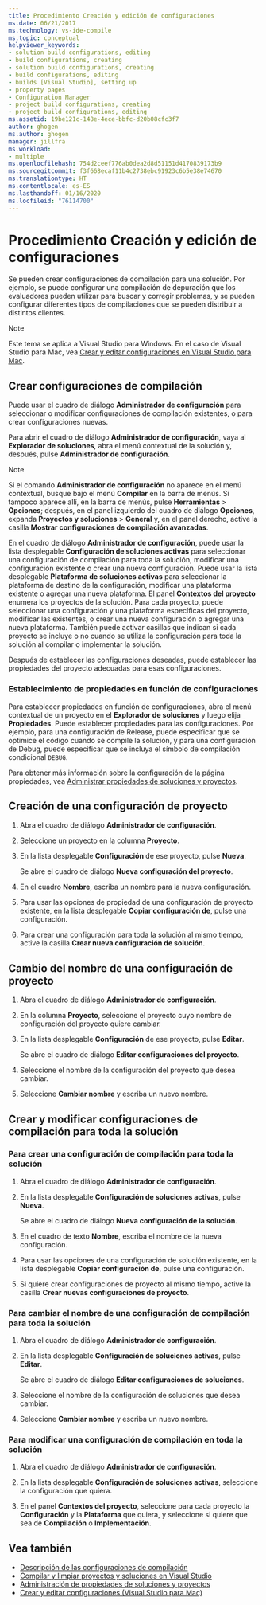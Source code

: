```yaml
---
title: Procedimiento Creación y edición de configuraciones
ms.date: 06/21/2017
ms.technology: vs-ide-compile
ms.topic: conceptual
helpviewer_keywords:
- solution build configurations, editing
- build configurations, creating
- solution build configurations, creating
- build configurations, editing
- builds [Visual Studio], setting up
- property pages
- Configuration Manager
- project build configurations, creating
- project build configurations, editing
ms.assetid: 19be121c-148e-4ece-bbfc-d20b08cfc3f7
author: ghogen
ms.author: ghogen
manager: jillfra
ms.workload:
- multiple
ms.openlocfilehash: 754d2ceef776ab0dea2d8d51151d4170839173b9
ms.sourcegitcommit: f3f668ecaf11b4c2738ebc91923c6b5e38e74670
ms.translationtype: HT
ms.contentlocale: es-ES
ms.lasthandoff: 01/16/2020
ms.locfileid: "76114700"
---
```

# <a name="how-to-create-and-edit-configurations"></a>Procedimiento Creación y edición de configuraciones

Se pueden crear configuraciones de compilación para una solución. Por ejemplo, se puede configurar una compilación de depuración que los evaluadores pueden utilizar para buscar y corregir problemas, y se pueden configurar diferentes tipos de compilaciones que se pueden distribuir a distintos clientes.

> [!NOTE]
> Este tema se aplica a Visual Studio para Windows. En el caso de Visual Studio para Mac, vea [Crear y editar configuraciones en Visual Studio para Mac](/visualstudio/mac/create-and-edit-configurations).

## <a name="create-build-configurations"></a>Crear configuraciones de compilación

Puede usar el cuadro de diálogo **Administrador de configuración** para seleccionar o modificar configuraciones de compilación existentes, o para crear configuraciones nuevas.

Para abrir el cuadro de diálogo **Administrador de configuración**, vaya al **Explorador de soluciones**, abra el menú contextual de la solución y, después, pulse **Administrador de configuración**.

> [!NOTE]
> Si el comando **Administrador de configuración** no aparece en el menú contextual, busque bajo el menú **Compilar** en la barra de menús. Si tampoco aparece allí, en la barra de menús, pulse **Herramientas** > **Opciones**; después, en el panel izquierdo del cuadro de diálogo **Opciones**, expanda **Proyectos y soluciones** > **General** y, en el panel derecho, active la casilla **Mostrar configuraciones de compilación avanzadas**.

En el cuadro de diálogo **Administrador de configuración**, puede usar la lista desplegable **Configuración de soluciones activas** para seleccionar una configuración de compilación para toda la solución, modificar una configuración existente o crear una nueva configuración. Puede usar la lista desplegable **Plataforma de soluciones activas** para seleccionar la plataforma de destino de la configuración, modificar una plataforma existente o agregar una nueva plataforma. El panel **Contextos del proyecto** enumera los proyectos de la solución. Para cada proyecto, puede seleccionar una configuración y una plataforma específicas del proyecto, modificar las existentes, o crear una nueva configuración o agregar una nueva plataforma. También puede activar casillas que indican si cada proyecto se incluye o no cuando se utiliza la configuración para toda la solución al compilar o implementar la solución.

Después de establecer las configuraciones deseadas, puede establecer las propiedades del proyecto adecuadas para esas configuraciones.

### <a name="set-properties-based-on-configurations"></a>Establecimiento de propiedades en función de configuraciones

Para establecer propiedades en función de configuraciones, abra el menú contextual de un proyecto en el **Explorador de soluciones** y luego elija **Propiedades**. Puede establecer propiedades para las configuraciones. Por ejemplo, para una configuración de Release, puede especificar que se optimice el código cuando se compile la solución, y para una configuración de Debug, puede especificar que se incluya el símbolo de compilación condicional `DEBUG`.

Para obtener más información sobre la configuración de la página propiedades, vea [Administrar propiedades de soluciones y proyectos](../ide/managing-project-and-solution-properties.md).

## <a name="create-a-project-configuration"></a>Creación de una configuración de proyecto

1. Abra el cuadro de diálogo **Administrador de configuración**.

2. Seleccione un proyecto en la columna **Proyecto**.

3. En la lista desplegable **Configuración** de ese proyecto, pulse **Nueva**.

     Se abre el cuadro de diálogo **Nueva configuración del proyecto**.

4. En el cuadro **Nombre**, escriba un nombre para la nueva configuración.

5. Para usar las opciones de propiedad de una configuración de proyecto existente, en la lista desplegable **Copiar configuración de**, pulse una configuración.

6. Para crear una configuración para toda la solución al mismo tiempo, active la casilla **Crear nueva configuración de solución**.

## <a name="rename-a-project-configuration"></a>Cambio del nombre de una configuración de proyecto

1. Abra el cuadro de diálogo **Administrador de configuración**.

2. En la columna **Proyecto**, seleccione el proyecto cuyo nombre de configuración del proyecto quiere cambiar.

3. En la lista desplegable **Configuración** de ese proyecto, pulse **Editar**.

     Se abre el cuadro de diálogo **Editar configuraciones del proyecto**.

4. Seleccione el nombre de la configuración del proyecto que desea cambiar.

5. Seleccione **Cambiar nombre** y escriba un nuevo nombre.

## <a name="create-and-modify-solution-wide-build-configurations"></a>Crear y modificar configuraciones de compilación para toda la solución

### <a name="to-create-a-solution-wide-build-configuration"></a>Para crear una configuración de compilación para toda la solución

1. Abra el cuadro de diálogo **Administrador de configuración**.

2. En la lista desplegable **Configuración de soluciones activas**, pulse **Nueva**.

     Se abre el cuadro de diálogo **Nueva configuración de la solución**.

3. En el cuadro de texto **Nombre**, escriba el nombre de la nueva configuración.

4. Para usar las opciones de una configuración de solución existente, en la lista desplegable **Copiar configuración de**, pulse una configuración.

5. Si quiere crear configuraciones de proyecto al mismo tiempo, active la casilla **Crear nuevas configuraciones de proyecto**.

### <a name="to-rename-a-solution-wide-build-configuration"></a>Para cambiar el nombre de una configuración de compilación para toda la solución

1. Abra el cuadro de diálogo **Administrador de configuración**.

2. En la lista desplegable **Configuración de soluciones activas**, pulse **Editar**.

     Se abre el cuadro de diálogo **Editar configuraciones de soluciones**.

3. Seleccione el nombre de la configuración de soluciones que desea cambiar.

4. Seleccione **Cambiar nombre** y escriba un nuevo nombre.

### <a name="to-modify-a-solution-wide-build-configuration"></a>Para modificar una configuración de compilación en toda la solución

1. Abra el cuadro de diálogo **Administrador de configuración**.

2. En la lista desplegable **Configuración de soluciones activas**, seleccione la configuración que quiera.

3. En el panel **Contextos del proyecto**, seleccione para cada proyecto la **Configuración** y la **Plataforma** que quiera, y seleccione si quiere que sea de **Compilación** o **Implementación**.

## <a name="see-also"></a>Vea también

- [Descripción de las configuraciones de compilación](../ide/understanding-build-configurations.md)
- [Compilar y limpiar proyectos y soluciones en Visual Studio](../ide/building-and-cleaning-projects-and-solutions-in-visual-studio.md)
- [Administración de propiedades de soluciones y proyectos](managing-project-and-solution-properties.md)
- [Crear y editar configuraciones (Visual Studio para Mac)](/visualstudio/mac/create-and-edit-configurations)

